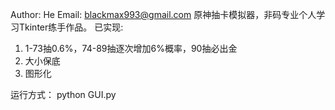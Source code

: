 Author: He
Email: blackmax993@gmail.com 
原神抽卡模拟器，非码专业个人学习Tkinter练手作品。
已实现:
1. 1-73抽0.6%，74-89抽逐次增加6%概率，90抽必出金
2. 大小保底
3. 图形化


运行方式：  python GUI.py
